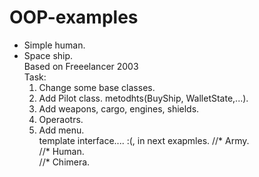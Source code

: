 # OOP-examples

* Simple human.
* Space ship. <br>
Based on Freeelancer 2003 <br>
   Task: <br>
    1. Change some base classes. <br>
    2. Add Pilot class. metodhts(BuyShip, WalletState,...).<br>
    3. Add weapons, cargo, engines, shields.<br>
    4. Operaotrs. <br>
    5. Add menu. <br>
    template interface.... :(, in next exapmles. 
//* Army. <br>
//* Human. <br>
//* Chimera. <br>
